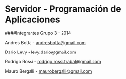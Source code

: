 Servidor - Programación de Aplicaciones
==========================================

####Integrantes Grupo 3 - 2014

Andres Botta   - andresbotta@gmail.com

Dario Levy     - levy.dario@gmail.com

Rodrigo Rossi  - rodrigo.rossi.trabal@gmail.com

Mauro Bergalli - maurobergalli@gmail.com

